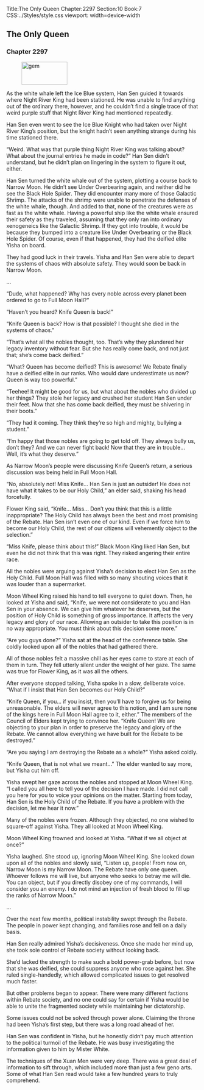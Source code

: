 Title:The Only Queen 
Chapter:2297 
Section:10 
Book:7 
CSS:../Styles/style.css 
viewport: width=device-width
  
## The Only Queen
### Chapter 2297 
<figure>
	<img src="../Images/gem.gif" alt="gem" id="gem" width="120" height="60" />
</figure>
  

  
  As the white whale left the Ice Blue system, Han Sen guided it towards where Night River King had been stationed. He was unable to find anything out of the ordinary there, however, and he couldn’t find a single trace of that weird purple stuff that Night River King had mentioned repeatedly.

Han Sen even went to see the Ice Blue Knight who had taken over Night River King’s position, but the knight hadn’t seen anything strange during his time stationed there.

“Weird. What was that purple thing Night River King was talking about? What about the journal entries he made in code?” Han Sen didn’t understand, but he didn’t plan on lingering in the system to figure it out, either.

Han Sen turned the white whale out of the system, plotting a course back to Narrow Moon. He didn’t see Under Overbearing again, and neither did he see the Black Hole Spider. They did encounter many more of those Galactic Shrimp. The attacks of the shrimp were unable to penetrate the defenses of the white whale, though. And added to that, none of the creatures were as fast as the white whale. Having a powerful ship like the white whale ensured their safety as they traveled, assuming that they only ran into ordinary xenogeneics like the Galactic Shrimp. If they got into trouble, it would be because they bumped into a creature like Under Overbearing or the Black Hole Spider. Of course, even if that happened, they had the deified elite Yisha on board.

They had good luck in their travels. Yisha and Han Sen were able to depart the systems of chaos with absolute safety. They would soon be back in Narrow Moon.

…

“Dude, what happened? Why has every noble across every planet been ordered to go to Full Moon Hall?”

“Haven’t you heard? Knife Queen is back!”

“Knife Queen is back? How is that possible? I thought she died in the systems of chaos.”

“That’s what all the nobles thought, too. That’s why they plundered her legacy inventory without fear. But she has really come back, and not just that; she’s come back deified.”

“What? Queen has become deified? This is awesome! We Rebate finally have a deified elite in our ranks. Who would dare underestimate us now? Queen is way too powerful.”

“Teehee! It might be good for us, but what about the nobles who divided up her things? They stole her legacy and crushed her student Han Sen under their feet. Now that she has come back deified, they must be shivering in their boots.”

“They had it coming. They think they’re so high and mighty, bullying a student.”

“I’m happy that those nobles are going to get told off. They always bully us, don’t they? And we can never fight back! Now that they are in trouble… Well, it’s what they deserve.”

As Narrow Moon’s people were discussing Knife Queen’s return, a serious discussion was being held in Full Moon Hall.

“No, absolutely not! Miss Knife… Han Sen is just an outsider! He does not have what it takes to be our Holy Child,” an elder said, shaking his head forcefully.

Flower King said, “Knife… Miss… Don’t you think that this is a little inappropriate? The Holy Child has always been the best and most promising of the Rebate. Han Sen isn’t even one of our kind. Even if we force him to become our Holy Child, the rest of our citizens will vehemently object to the selection.”

“Miss Knife, please think about this!” Black Moon King liked Han Sen, but even he did not think that this was right. They risked angering their entire race.

All the nobles were arguing against Yisha’s decision to elect Han Sen as the Holy Child. Full Moon Hall was filled with so many shouting voices that it was louder than a supermarket.

Moon Wheel King raised his hand to tell everyone to quiet down. Then, he looked at Yisha and said, “Knife, we were not considerate to you and Han Sen in your absence. We can give him whatever he deserves, but the position of Holy Child is something of gross importance. It affects the very legacy and glory of our race. Allowing an outsider to take this position is in no way appropriate. You must think about this decision some more.”

“Are you guys done?” Yisha sat at the head of the conference table. She coldly looked upon all of the nobles that had gathered there.

All of those nobles felt a massive chill as her eyes came to stare at each of them in turn. They fell utterly silent under the weight of her gaze. The same was true for Flower King, as it was all the others.

After everyone stopped talking, Yisha spoke in a slow, deliberate voice. “What if I insist that Han Sen becomes our Holy Child?”

“Knife Queen, if you… if you insist, then you’ll have to forgive us for being unreasonable. The elders will never agree to this notion, and I am sure none of the kings here in Full Moon Hall agree to it, either.” The members of the Council of Elders kept trying to convince her. “Knife Queen! We are objecting to your plan in order to preserve the legacy and glory of the Rebate. We cannot allow everything we have built for the Rebate to be destroyed.”

“Are you saying I am destroying the Rebate as a whole?” Yisha asked coldly.

“Knife Queen, that is not what we meant…” The elder wanted to say more, but Yisha cut him off.

Yisha swept her gaze across the nobles and stopped at Moon Wheel King. “I called you all here to tell you of the decision I have made. I did not call you here for you to voice your opinions on the matter. Starting from today, Han Sen is the Holy Child of the Rebate. If you have a problem with the decision, let me hear it now.”

Many of the nobles were frozen. Although they objected, no one wished to square-off against Yisha. They all looked at Moon Wheel King.

Moon Wheel King frowned and looked at Yisha. “What if we all object at once?”

Yisha laughed. She stood up, ignoring Moon Wheel King. She looked down upon all of the nobles and slowly said, “Listen up, people! From now on, Narrow Moon is my Narrow Moon. The Rebate have only one queen. Whoever follows me will live, but anyone who seeks to betray me will die. You can object, but if you directly disobey one of my commands, I will consider you an enemy. I do not mind an injection of fresh blood to fill up the ranks of Narrow Moon.”

…

Over the next few months, political instability swept through the Rebate. The people in power kept changing, and families rose and fell on a daily basis.

Han Sen really admired Yisha’s decisiveness. Once she made her mind up, she took sole control of Rebate society without looking back.

She’d lacked the strength to make such a bold power-grab before, but now that she was deified, she could suppress anyone who rose against her. She ruled single-handedly, which allowed complicated issues to get resolved much faster.

But other problems began to appear. There were many different factions within Rebate society, and no one could say for certain if Yisha would be able to unite the fragmented society while maintaining her dictatorship.

Some issues could not be solved through power alone. Claiming the throne had been Yisha’s first step, but there was a long road ahead of her.

Han Sen was confident in Yisha, but he honestly didn’t pay much attention to the political turmoil of the Rebate. He was busy investigating the information given to him by Mister White.

The techniques of the Xuan Men were very deep. There was a great deal of information to sift through, which included more than just a few geno arts. Some of what Han Sen read would take a few hundred years to truly comprehend.

